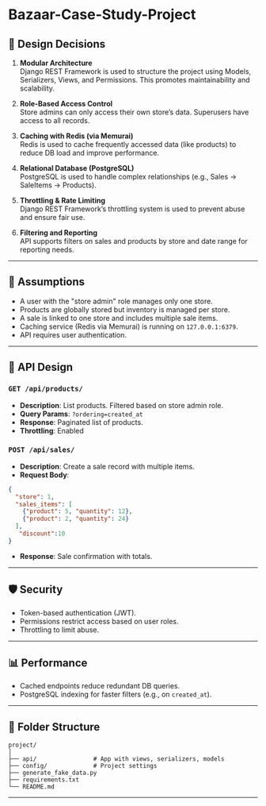 # Bazaar-Case-Study-Project

## 🧠 Design Decisions

1. **Modular Architecture**  
   Django REST Framework is used to structure the project using Models, Serializers, Views, and Permissions. This promotes maintainability and scalability.

2. **Role-Based Access Control**  
   Store admins can only access their own store’s data. Superusers have access to all records.

3. **Caching with Redis (via Memurai)**  
   Redis is used to cache frequently accessed data (like products) to reduce DB load and improve performance.

4. **Relational Database (PostgreSQL)**  
   PostgreSQL is used to handle complex relationships (e.g., Sales → SaleItems → Products).

5. **Throttling & Rate Limiting**  
   Django REST Framework’s throttling system is used to prevent abuse and ensure fair use.

6. **Filtering and Reporting**  
   API supports filters on sales and products by store and date range for reporting needs.

---

## 🤔 Assumptions

- A user with the "store admin" role manages only one store.
- Products are globally stored but inventory is managed per store.
- A sale is linked to one store and includes multiple sale items.
- Caching service (Redis via Memurai) is running on `127.0.0.1:6379`.
- API requires user authentication.

---

## 🔌 API Design

### `GET /api/products/`
- **Description**: List products. Filtered based on store admin role.
- **Query Params**: `?ordering=created_at`
- **Response**: Paginated list of products.
- **Throttling**: Enabled

### `POST /api/sales/`
- **Description**: Create a sale record with multiple items.
- **Request Body**:
```json
{
  "store": 1,
  "sales_items": [
    {"product": 5, "quantity": 12},
    {"product": 2, "quantity": 24}
  ],
   "discount":10
}
```
- **Response**: Sale confirmation with totals.


---

## 🛡️ Security

- Token-based authentication (JWT).
- Permissions restrict access based on user roles.
- Throttling to limit abuse.

---

## 📊 Performance

- Cached endpoints reduce redundant DB queries.
- PostgreSQL indexing for faster filters (e.g., on `created_at`).

---


## 📂 Folder Structure

```
project/
│
├── api/                # App with views, serializers, models
├── config/             # Project settings
├── generate_fake_data.py
├── requirements.txt
└── README.md
```

---
